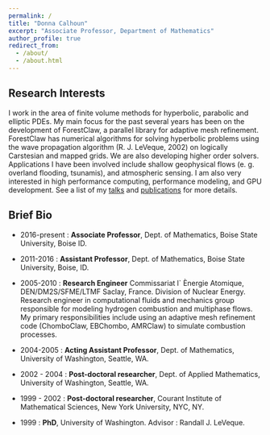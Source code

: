 ```yaml
---
permalink: /
title: "Donna Calhoun"
excerpt: "Associate Professor, Department of Mathematics"
author_profile: true
redirect_from: 
  - /about/
  - /about.html
---
```


<head>
<meta charset="UTF-8">
<title>Donna Calhoun</title>
</head>


Research Interests
------------------
I work in the area of finite volume methods for hyperbolic, parabolic and elliptic PDEs.  My main focus for the past several years has been on the development of ForestClaw, a parallel library for adaptive mesh refinement.  ForestClaw has numerical algorithms for solving hyperbolic problems using the wave propagation algorithm (R. J. LeVeque, 2002) on logically Carstesian and mapped grids.  We are also developing higher order solvers.  Applications I have been involved include shallow geophysical flows (e. g. overland flooding, tsunamis), and atmospheric sensing.  I am also very interested in high performance computing, performance modeling, and GPU development.  See a list of my [talks](talks) and [publications](publications) for more details.


Brief Bio
---------

* 2016-present : **Associate Professor**, Dept. of Mathematics, Boise State University, Boise ID. 

* 2011-2016 : **Assistant Professor**, Dept. of Mathematics, Boise State University, Boise, ID. 

* 2005-2010 : **Research Engineer** Commissariat l` Ènergie Atomique, DEN/DM2S/SFME/LTMF
Saclay, France. Division of Nuclear Energy.
Research engineer in computational fluids and mechanics group responsible for modeling hydrogen combustion and multiphase flows.  My primary responsibilities include using an adaptive mesh refinement code (ChomboClaw, EBChombo, AMRClaw) to simulate combustion processes. 


* 2004-2005 : **Acting Assistant Professor**, Dept. of Mathematics, University of Washington, Seattle, WA.  

* 2002 - 2004 : **Post-doctoral researcher**, Dept. of Applied Mathematics, University of Washington, Seattle, WA. 

* 1999 - 2002 : **Post-doctoral researcher**, Courant Institute of
    Mathematical Sciences, New York University, NYC, NY. 

* 1999 : **PhD**, University of Washington.  Advisor : Randall J. LeVeque. 
